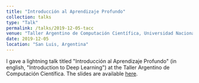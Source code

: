 ```yaml
---
title: "Introducción al Aprendizaje Profundo"
collection: talks
type: "Talk"
permalink: /talks/2019-12-05-tacc
venue: "Taller Argentino de Computación Científica, Universidad Nacional de San Luis"
date: 2019-12-05
location: "San Luis, Argentina"
---
```


I gave a lightning talk titled "Introducción al Aprendizaje Profundo" (in english, "Introduction to Deep Learning") at the Taller Argentino de Computación Científica. The slides are available [here](../files/talks/2019_tacc.pdf).
